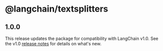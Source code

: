 # @langchain/textsplitters

## 1.0.0

This release updates the package for compatibility with LangChain v1.0. See the v1.0 [release notes](https://docs.langchain.com/oss/javascript/releases/langchain-v1) for details on what's new.
